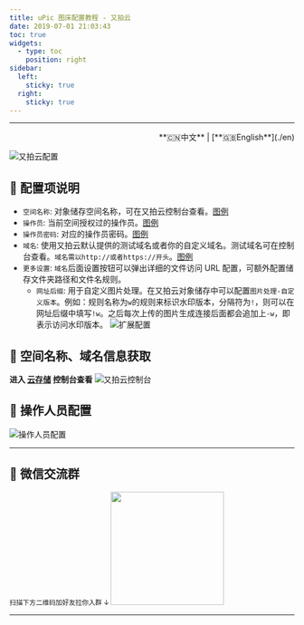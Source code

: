```yaml
---
title: uPic 图床配置教程 - 又拍云
date: 2019-07-01 21:03:43
toc: true
widgets:
  - type: toc
    position: right
sidebar:
  left:
    sticky: true
  right:
    sticky: true
---
```


<hr><!-- i18n --><div align="right">**🇨🇳中文** | [**🇬🇧English**](./en)</div><!-- i18n -->

![又拍云配置](https://gitee.com/gee1k/oss/raw/master/tutorials/upyun-host.png)

## 📝 配置项说明

- `空间名称`: 对象储存空间名称，可在又拍云控制台查看。[图例](#🧰-空间名称、域名信息获取)
- `操作员`: 当前空间授权过的操作员。[图例](#🔑-操作人员配置)
- `操作员密码`: 对应的操作员密码。[图例](#🔑-操作人员配置)
- `域名`: 使用又拍云默认提供的测试域名或者你的自定义域名。测试域名可在控制台查看。`域名需以http://或者https://开头`。[图例](#🧰-空间名称、域名信息获取)
- `更多设置`: `域名`后面设置按钮可以弹出详细的文件访问 URL 配置，可额外配置储存文件夹路径和文件名规则。
  - `网址后缀`: 用于自定义图片处理。在又拍云对象储存中可以配置`图片处理-自定义版本`。例如：规则名称为`w`的规则来标识水印版本，分隔符为`!`，则可以在网址后缀中填写`!w`。之后每次上传的图片生成连接后面都会追加上`-w`，即表示访问水印版本。
  ![扩展配置](https://gitee.com/gee1k/oss/raw/master/tutorials/upyun-host-extension.png)

## 🧰 空间名称、域名信息获取

**进入 [云存储](https://console.upyun.com/services/file/) 控制台查看**
![又拍云控制台](https://gitee.com/gee1k/oss/raw/master/tutorials/upyun-info.png)

## 🔑 操作人员配置

![操作人员配置](https://gitee.com/gee1k/oss/raw/master/tutorials/upyun-operator.png)

<hr>

## 💌 微信交流群
  <small>扫描下方二维码加好友拉你入群 ↓ </small>
	<img src="https://cdn.jsdelivr.net/gh/gee1k/oss@master/personal/geee1k.JPG" height="200" style="height:200px">

<hr>
